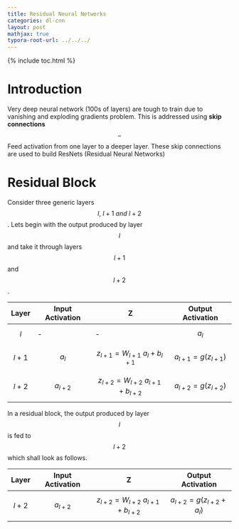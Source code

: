 ```yaml
---
title: Residual Neural Networks
categories: dl-cnn
layout: post
mathjax: true
typora-root-url: ../../../
---
```


{% include toc.html %}

# Introduction

Very deep neural network (100s of layers) are tough to train due to vanishing and exploding gradients problem. This is addressed using **skip connections** $$-$$ Feed activation from one layer to a deeper layer. These skip connections are used to build ResNets (Residual Neural Networks)

# Residual Block

Consider three generic layers $$l, \ l+1 \ and \ l+2$$. Lets begin with the output produced by layer $$l$$ and take it through layers $$l+1$$ and $$l+2$$.

| Layer   | Input Activation | Z                                           | Output Activation        |
| ------- | ---------------- | ------------------------------------------- | ------------------------ |
| $$l$$   | -                | -                                           | $$a_{l}$$                |
| $$l+1$$ | $$a_{l}$$        | $$ z_{l+1} = W_{l+1} \ a_{l} + b_{l+1} $$   | $$a_{l+1} = g(z_{l+1})$$ |
| $$l+2$$ | $$a_{l+2}$$      | $$ z_{l+2} = W_{l+2} \ a_{l+1} + b_{l+2} $$ | $$a_{l+2} = g(z_{l+2})$$ |

In a residual block, the output produced by layer $$l​$$ is fed to $$l+2​$$ which shall look as follows.

| Layer   | Input Activation | Z                                         | Output Activation              |
| ------- | ---------------- | ----------------------------------------- | ------------------------------ |
| $$l+2$$ | $$a_{l+2}$$      | $$z_{l+2} = W_{l+2} \ a_{l+1} + b_{l+2}$$ | $$a_{l+2} = g(z_{l+2} + a_l)$$ |

